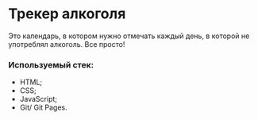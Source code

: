 # Трекер алкоголя
 Это календарь, в котором нужно отмечать каждый день, в которой не употреблял алкоголь. Все просто!

### Используемый стек:
- HTML;
- CSS;
- JavaScript;
- Git/ Git Pages.
